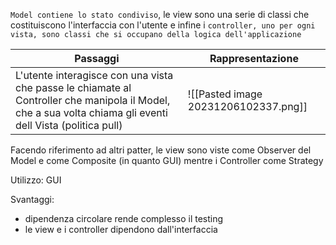 `Model contiene lo stato condiviso`, le view sono una serie di classi che costituiscono l'interfaccia con l'utente e infine i `controller, uno per ogni vista, sono classi che si occupano della logica dell'applicazione`

| Passaggi                                                                                                                                   | Rappresentazione                     |
| ------------------------------------------------------------------------------------------------------------------------------------------ | ------------------------------------ |
| L'utente interagisce con una vista che passe le chiamate al Controller che manipola il Model, che a sua volta chiama gli eventi dell Vista (politica pull) | ![[Pasted image 20231206102337.png]] |
Facendo riferimento ad altri patter, le view sono viste come Observer del Model e come Composite (in quanto GUI) mentre i Controller come Strategy

Utilizzo: GUI

Svantaggi: 
- dipendenza circolare rende complesso il testing
- le view e i controller dipendono dall'interfaccia
